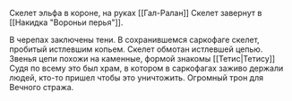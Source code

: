 
Скелет эльфа в короне, на руках [[Гал-Ралан]] Скелет завернут в [[Накидка "Вороньи перья"]].

В черепах заключены тени. В сохранившемся саркофаге скелет, пробитый истлевшим копьем. Скелет обмотан истлевшей цепью. Звенья цепи похожи на каменные, формой знакомы [[Тетис|Тетису]]
Судя по всему это был храм, в котором в саркофагах заживо держали людей, кто-то пришел чтобы это уничтожить. Огромный трон для Вечного стража.

